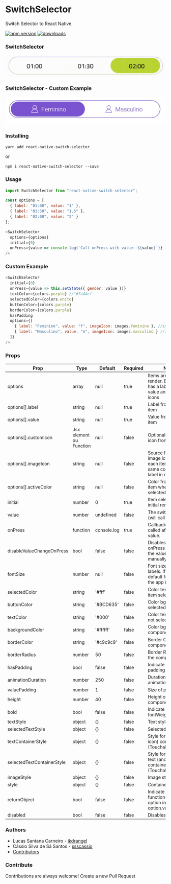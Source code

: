 # SwitchSelector

Switch Selector to React Native.

[![npm version](https://badge.fury.io/js/react-native-switch-selector.svg)](https://badge.fury.io/js/react-native-switch-selector)
[![downloads](https://img.shields.io/npm/dm/react-native-switch-selector.svg)](https://www.npmjs.com/package/react-native-switch-selector)

### SwitchSelector

![SwitchSelector](./assets/ex1.gif)

### SwitchSelector - Custom Example

![SwitchSelector](./assets/ex2.gif)

### Installing

```Shell
yarn add react-native-switch-selector
```

or

```Shell
npm i react-native-switch-selector --save
```

### Usage

```js
import SwitchSelector from "react-native-switch-selector";
```

```js
const options = [
  { label: "01:00", value: "1" },
  { label: "01:30", value: "1.5" },
  { label: "02:00", value: "2" }
];
```

```js
<SwitchSelector
  options={options}
  initial={0}
  onPress={value => console.log(`Call onPress with value: ${value}`)}
/>
```

### Custom Example

```js
<SwitchSelector
  initial={0}
  onPress={value => this.setState({ gender: value })}
  textColor={colors.purple} //'#7a44cf'
  selectedColor={colors.white}
  buttonColor={colors.purple}
  borderColor={colors.purple}
  hasPadding
  options={[
    { label: "Feminino", value: "f", imageIcon: images.feminino }, //images.feminino = require('./path_to/assets/img/feminino.png')
    { label: "Masculino", value: "m", imageIcon: images.masculino } //images.masculino = require('./path_to/assets/img/masculino.png')
  ]}
/>
```

### Props

| Prop                      | Type                    | Default     | Required | Note                                                                             |
| -------------------------  | ----------------------- | ----------- | -------- | -------------------------------------------------------------------------------- |
| options                    | array                   | null        | true     | Items array to render. Each item has a label and a value and optionals icons     |
| options[].label            | string                  | null        | true     | Label from each item                                                             |
| options[].value            | string                  | null        | true     | Value from each item                                                             |
| options[].customIcon       | Jsx element ou Function | null        | false    | Optional custom icon from each item                                              |
| options[].imageIcon        | string                  | null        | false    | Source from a image icon form each item. Has the same color then label in render |
| options[].activeColor      | string                  | null        | false    | Color from each item when is selected                                            |
| initial                    | number                  | 0           | true     | Item selected in initial render                                                  |
| value                      | number                  | undefined   | false    | The switch value (will call onPress)                                             |
| onPress                    | function                | console.log | true     | Callback function called after change value.                                     |
| disableValueChangeOnPress  | bool                    | false       | false    | Disables the onPress call when the value is manually changed                     |
| fontSize                   | number                  | null        | false    | Font size from labels. If null default fontSize of the app is used.              |
| selectedColor              | string                  | '#fff'      | false    | Color text of the item selected                                                  |
| buttonColor                | string                  | '#BCD635'   | false    | Color bg of the item selected                                                    |
| textColor                  | string                  | '#000'      | false    | Color text of the not selecteds items                                            |
| backgroundColor            | string                  | '#ffffff'   | false    | Color bg of the component                                                        |
| borderColor                | string                  | '#c9c9c9'   | false    | Border Color of the component                                                    |
| borderRadius               | number                  | 50          | false    | Border Radius of the component                                                   |
| hasPadding                 | bool                    | false       | false    | Indicate if item has padding                                                     |
| animationDuration          | number                  | 250         | false    | Duration of the animation                                                        |
| valuePadding               | number                  | 1           | false    | Size of padding                                                                  |
| height                     | number                  | 40          | false    | Height of component                                                              |
| bold                       | bool                    | false       | false    | Indicate if text has fontWeight bold                                             |
| textStyle                  | object                  | {}          | false    | Text style                                                                       |
| selectedTextStyle          | object                  | {}          | false    | Selected text style                                                              |
| textContainerStyle         | object                  | {}          | false    | Style for text (and icon) container (TouchableOpacity)                           |
| selectedTextContainerStyle | object                  | {}          | false    | Style for selected text (and icon) container (TouchableOpacity)                  |
| imageStyle                 | object                  | {}          | false    | Image style                                                                      |
| style                      | object                  | {}          | false    | Container style                                                                  |
| returnObject               | bool                    | false       | false    | Indicate if onPress function return an option instead of option.value            |
| disabled                   | bool                    | false       | false    | Disables the switch                                                              |

### Authors

- Lucas Santana Carneiro - [jkdrangel](https://github.com/jkdrangel)
- Cássio Silva de Sá Santos - [ssscassio](https://github.com/ssscassio)
- [Contributors](https://github.com/App2Sales/react-native-switch-selector/graphs/contributors)

### Contribute

Contributions are always welcome! Create a new Pull Request
